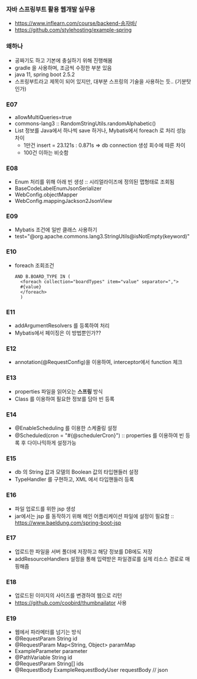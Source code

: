 ### 자바 스프링부트 활용 웹개발 실무용
* https://www.inflearn.com/course/backend-송자바/
* https://github.com/stylehosting/example-spring

### 왜하나
* 공짜기도 하고 기본에 충실하기 위해 진행해봄
* gradle 을 사용하며, 조금씩 수정한 부분 있음
* java 11, spring boot 2.5.2
* 스프링부트라고 제목이 되어 있지만, 대부분 스프링의 기술을 사용하는 듯.. (기분탓인가)

### E07
* allowMultiQueries=true
* commons-lang3 :: RandomStringUtils.randomAlphabetic()
* List 정보를 Java에서 하나씩 save 하거나, Mybatis에서 foreach 로 처리 성능 차이
    * 1만건 insert = 23.121s : 0.871s => db connection 생성 회수에 따른 차이
    * 100건 이하는 비슷함
    
### E08
* Enum 처리를 위해 아래 빈 생성 :: 시리얼라이즈에 정의된 맵형태로 조회됨
* BaseCodeLabelEnumJsonSerializer
* WebConfig.objectMapper
* WebConfig.mappingJackson2JsonView

### E09
* Mybatis 조건에 일반 클래스 사용하기
* test="@org.apache.commons.lang3.StringUtils@isNotEmpty(keyword)"

### E10
* foreach 조회조건
  ```
  AND B.BOARD_TYPE IN (
    <foreach collection="boardTypes" item="value" separator=",">
    #{value}
    </foreach>
    )
  ```

### E11
* addArgumentResolvers 를 등록하여 처리
* Mybatis에서 페이징은 이 방법뿐인가??

### E12
* annotation(@RequestConfig)을 이용하여, interceptor에서 function 체크

### E13
* properties 파일을 읽어오는 **스프링** 방식
* Class 를 이용하여 필요한 정보를 담아 빈 등록

### E14
* @EnableScheduling 를 이용한 스케줄링 설정
* @Scheduled(cron = "#{@schedulerCron}") :: properties 를 이용하여 빈 등록 후 다이나믹하게 설정가능

### E15
* db 의 String 값과 모델의 Boolean 값의 타입핸들러 설정
* TypeHandler 를 구현하고, XML 에서 타입핸들러 등록

### E16
* 파일 업로드를 위한 jsp 생성
* jar에서는 jsp 를 동작하기 위해 메인 어플리케이션 파일에 설정이 필요함 :: https://www.baeldung.com/spring-boot-jsp
    
### E17
* 업로드한 파일을 서버 폴더에 저장하고 해당 정보를 DB에도 저장
* addResourceHandlers 설정을 통해 입력받은 파일경로를 실제 리소스 경로로 매핑해줌

### E18
* 업로드된 이미지의 사이즈를 변경하여 웹으로 리턴
* https://github.com/coobird/thumbnailator 사용

### E19
* 웹에서 파라메터를 넘기는 방식
* @RequestParam String id
* @RequestParam Map<String, Object> paramMap
* ExampleParameter parameter
* @PathVariable String id
* @RequestParam String[] ids
* @RequestBody ExampleRequestBodyUser requestBody // json

